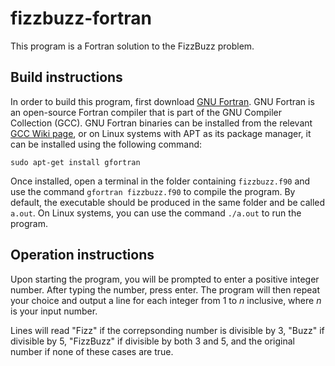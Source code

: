# fizzbuzz-fortran
This program is a Fortran solution to the FizzBuzz problem.

## Build instructions
In order to build this program, first download [GNU Fortran](https://gcc.gnu.org/fortran/).  GNU Fortran is an open-source Fortran compiler that is part of the GNU Compiler Collection (GCC).  GNU Fortran binaries can be installed from the relevant [GCC Wiki page](https://gcc.gnu.org/wiki/GFortranBinaries), or on Linux systems with APT as its package manager, it can be installed using the following command:

`sudo apt-get install gfortran`

Once installed, open a terminal in the folder containing `fizzbuzz.f90` and use the command `gfortran fizzbuzz.f90` to compile the program.  By default, the executable should be produced in the same folder and be called `a.out`.  On Linux systems, you can use the command `./a.out` to run the program.

## Operation instructions
Upon starting the program, you will be prompted to enter a positive integer number.  After typing the number, press enter.  The program will then repeat your choice and output a line for each integer from 1 to _n_ inclusive, where _n_ is your input number.

Lines will read "Fizz" if the correpsonding number is divisible by 3, "Buzz" if divisible by 5, "FizzBuzz" if divisible by both 3 and 5, and the original number if none of these cases are true.
